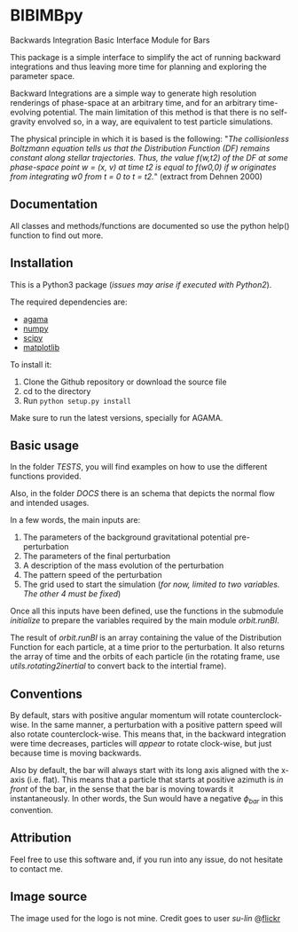 # BIBIMBpy
Backwards Integration Basic Interface Module for Bars

This package is a simple interface to simplify the act of running backward integrations and thus leaving more time for planning and exploring the parameter space.

Backward Integrations are a simple way to generate high resolution renderings of phase-space at an arbitrary time, and for an arbitrary time-evolving potential. The main limitation of this method is that there is no self-gravity envolved so, in a way, are equivalent to test particle simulations. 

The physical principle in which it is based is the following: "_The collisionless Boltzmann equation tells us that the Distribution Function (DF) remains constant along stellar trajectories. Thus, the value f(w,t2) of the DF at some phase-space point w = (x, v) at time t2 is equal to f(w0,0) if w originates from integrating w0 from t = 0 to t = t2._" (extract from Dehnen 2000)

## Documentation

All classes and methods/functions are documented so use the python help() function to find out more.


## Installation

This is a Python3 package (*issues may arise if executed with Python2*).

The required dependencies are:
* [agama](https://github.com/GalacticDynamics-Oxford/Agama)
* [numpy](http://www.numpy.org/)
* [scipy](http://www.scipy.org/)
* [matplotlib](https://matplotlib.org)


To install it:
1. Clone the Github repository or download the source file
2. cd to the directory
3. Run ```python setup.py install```

Make sure to run the latest versions, specially for AGAMA.

## Basic usage

In the folder *TESTS*, you will find examples on how to use the different functions provided.

Also, in the folder *DOCS* there is an schema that depicts the normal flow and intended usages. 

In a few words, the main inputs are:
1. The parameters of the background gravitational potential pre-perturbation
2. The parameters of the final perturbation
3. A description of the mass evolution of the perturbation
4. The pattern speed of the perturbation
5. The grid used to start the simulation (*for now, limited to two variables. The other 4 must be fixed*)

Once all this inputs have been defined, use the functions in the submodule _initialize_ to prepare the variables required by the main module _orbit.runBI_.

The result of _orbit.runBI_ is an array containing the value of the Distribution Function for each particle, at a time prior to the perturbation. It also returns the array of time and the orbits of each particle (in the rotating frame, use _utils.rotating2inertial_ to convert back to the intertial frame).

## Conventions

By default, stars with positive angular momentum will rotate counterclock-wise. In the same manner, a perturbation with a positive pattern speed will also rotate counterclock-wise. This means that, in the backward integration were time decreases, particles will _appear_ to rotate clock-wise, but just because time is moving backwards. 

Also by default, the bar will always start with its long axis aligned with the x-axis (i.e. flat). This means that a particle that starts at positive azimuth is _in front_ of the bar, in the sense that the bar is moving towards it instantaneously. In other words, the Sun would have a negative $\phi_{bar}$ in this convention.


## Attribution

Feel free to use this software and, if you run into any issue, do not hesitate to contact me. 


## Image source
The image used for the logo is not mine. Credit goes to user _su-lin_ @[flickr](https://www.flickr.com/photos/su-lin/4429927455)

